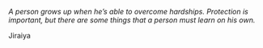 <i>A person grows up when he’s able to overcome hardships. Protection is important, but there are some things that a person must learn on his own.</i>

Jiraiya